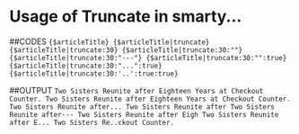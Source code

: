 # Usage of Truncate in smarty...

##CODES
`
{$articleTitle}
{$articleTitle|truncate}
{$articleTitle|truncate:30}
{$articleTitle|truncate:30:""}
{$articleTitle|truncate:30:"---"}
{$articleTitle|truncate:30:"":true}
{$articleTitle|truncate:30:"...":true}
{$articleTitle|truncate:30:'..':true:true}
`

##OUTPUT
`
Two Sisters Reunite after Eighteen Years at Checkout Counter.
Two Sisters Reunite after Eighteen Years at Checkout Counter.
Two Sisters Reunite after...
Two Sisters Reunite after
Two Sisters Reunite after---
Two Sisters Reunite after Eigh
Two Sisters Reunite after E...
Two Sisters Re..ckout Counter.
`
